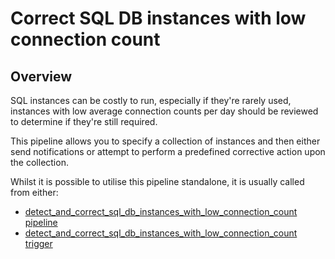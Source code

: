 # Correct SQL DB instances with low connection count

## Overview

SQL instances can be costly to run, especially if they're rarely used, instances with low average connection counts per day should be reviewed to determine if they're still required.

This pipeline allows you to specify a collection of instances and then either send notifications or attempt to perform a predefined corrective action upon the collection.

Whilst it is possible to utilise this pipeline standalone, it is usually called from either:
- [detect_and_correct_sql_db_instances_with_low_connection_count pipeline](https://hub.flowpipe.io/mods/turbot/gcp_thrifty/pipelines/gcp_thrifty.pipeline.detect_and_correct_sql_db_instances_with_low_connection_count)
- [detect_and_correct_sql_db_instances_with_low_connection_count trigger](https://hub.flowpipe.io/mods/turbot/gcp_thrifty/triggers/gcp_thrifty.trigger.query.detect_and_correct_sql_db_instances_with_low_connection_count)